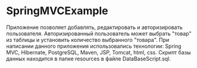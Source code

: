 # SpringMVCExample
Приложение позволяет добавлять, редактировать и авторизировать пользователя. Авторизированный пользователь может выбрать "товар" из
таблицы и установить количество выбранного "товара". При написании данного приложения использовались технологии: Spring MVC, Hibernate, 
PostgreSQL, Maven, JSP, Tomcat, html, css. Скрипт базы данных находится в папке resources в файле DataBaseScript.sql.
